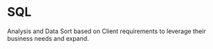 # SQL

Analysis and Data Sort based on Client requirements to leverage their business needs and expand.
